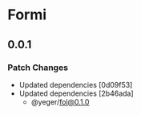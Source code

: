 # Formi

## 0.0.1

### Patch Changes

- Updated dependencies [0d09f53]
- Updated dependencies [2b46ada]
  - @yeger/fol@0.1.0
